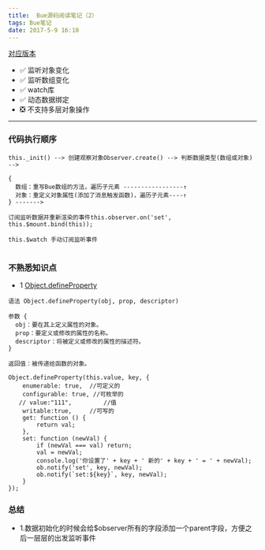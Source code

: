 ```yaml
---
title:  Bue源码阅读笔记（2）
tags: Bue笔记
date: 2017-5-9 16:10
---
```


[对应版本](https://github.com/youngwind/bue/tree/81138df4d36e50015ac8962a50da8259651ec9eb)

- ✅ 监听对象变化
- ✅ 监听数组变化
- ✅ watch库
- ✅ 动态数据绑定
- ❎ 不支持多层对象操作

------

### 代码执行顺序

```
this._init() --> 创建观察对象Observer.create() --> 判断数据类型(数组或对象) -->

{
  数组：重写Bue数组的方法，遍历子元素 -----------------↑
  对象：重定义对象属性(添加了消息触发函数)，遍历子元素----↑
} ------->

订阅监听数据并重新渲染的事件this.observer.on('set', this.$mount.bind(this));

this.$watch 手动订阅监听事件


```

### 不熟悉知识点

- 1 [Object.defineProperty](https://developer.mozilla.org/zh-CN/docs/Web/JavaScript/Reference/Global_Objects/Object/defineProperty)

```
语法 Object.defineProperty(obj, prop, descriptor)

参数 {
  obj：要在其上定义属性的对象。
  prop：要定义或修改的属性的名称。
  descriptor：将被定义或修改的属性的描述符。
}

返回值：被传递给函数的对象。

Object.defineProperty(this.value, key, {
    enumerable: true,  //可定义的
    configurable: true, //可枚举的
   // value:"111",         //值
    writable:true,     //可写的
    get: function () {
        return val;
    },
    set: function (newVal) {
        if (newVal === val) return;
        val = newVal;
        console.log('你设置了' + key + ' 新的' + key + ' = ' + newVal);
        ob.notify('set', key, newVal);
        ob.notify(`set:${key}`, key, newVal);
    }
});

```

### 总结

- 1.数据初始化的时候会给$observer所有的字段添加一个parent字段，方便之后一层层的出发监听事件
